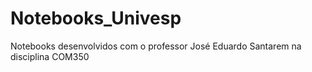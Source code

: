 # Notebooks_Univesp
Notebooks desenvolvidos com o professor José Eduardo Santarem na disciplina COM350
